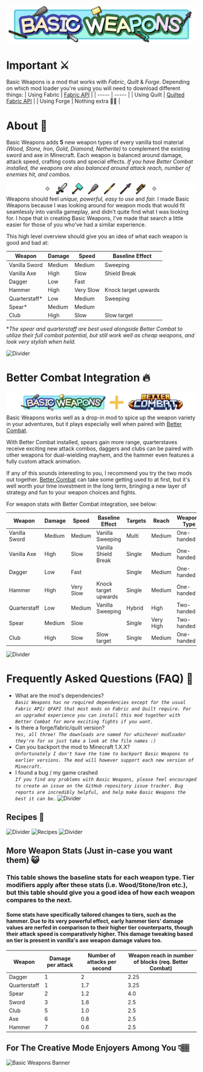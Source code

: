 ![Basic Weapons Banner](https://github.com/Khazoda/basic-weapons/blob/Web-Assets/description_common/banner.png?raw=true)

# Important ⚔️

Basic Weapons is a mod that works with *Fabric*, _Quilt_ & _Forge_. Depending on which mod loader you're using you will need to download different things:
| Using Fabric | [Fabric API](https://legacy.curseforge.com/minecraft/mc-mods/fabric-api) |
| ----- | ----- |
| Using Quilt | [Quilted Fabric API](https://legacy.curseforge.com/minecraft/mc-mods/qsl) |
| Using Forge | Nothing extra 👍🏽 |

# About 🤺

Basic Weapons adds **5** new weapon types of every vanilla tool material _(Wood, Stone, Iron, Gold, Diamond, Netherite)_ to complement the existing sword and axe in Minecraft. Each weapon is balanced around damage, attack speed, crafting costs and special effects. _If you have Better Combat installed, the weapons are also balanced around attack reach, number of enemies hit, and combos._

![Divider](https://github.com/Khazoda/basic-weapons/blob/Web-Assets/description_common/showcase.png?raw=true)
Weapons should feel _unique, powerful, easy to use_ and _fair._ I made Basic Weapons because I was looking around for weapon mods that would fit seamlessly into vanilla gameplay, and didn't quite find what I was looking for. I hope that in creating Basic Weapons, I've made that search a little easier for those of you who've had a similar experience.

This high level overview should give you an idea of what each weapon is good and bad at:

| Weapon         | Damage | Speed     | Baseline Effect      |
| -------------- | ------ | --------- | -------------------- |
| Vanilla Sword  | Medium | Medium    | Sweeping             |
| Vanilla Axe    | High   | Slow      | Shield Break         |
| Dagger         | Low    | Fast      |                      |
| Hammer         | High   | Very Slow | Knock target upwards |
| Quarterstaff\* | Low    | Medium    | Sweeping             |
| Spear\*        | Medium | Medium    |                      |
| Club           | High   | Slow      | Slow target          |

\*_The spear and quarterstaff are best used alongside Better Combat to utilize their full combat potential, but still work well as cheap weapons, and look very stylish when held._

![Divider](https://github.com/Khazoda/basic-weapons/blob/Web-Assets/description_common/divider_1.png?raw=true)

# Better Combat Integration 🔥

![Better Combat + Basic Weapons](https://github.com/Khazoda/basic-weapons/blob/Web-Assets/description_common/bettercombat.png?raw=true)
Basic Weapons works well as a drop-in mod to spice up the weapon variety in your adventures, but it plays especially well when paired with [Better Combat](https://modrinth.com/mod/better-combat).

With Better Combat installed, spears gain more range, quarterstaves receive exciting new attack combos, daggers and clubs can be paired with other weapons for dual-wielding mayhem, and the hammer even features a fully custom attack animation.

If any of this sounds interesting to you, I recommend you try the two mods out together. [Better Combat](https://modrinth.com/mod/better-combat) can take some getting used to at first, but it's well worth your time investment in the long term, bringing a new layer of strategy and fun to your weapon choices and fights.

For weapon stats with Better Combat integration, see below:

| Weapon        | Damage | Speed     | Baseline Effect      | Targets | Reach     | Weapon-Type |
| ------------- | ------ | --------- | -------------------- | ------- | --------- | ----------- |
| Vanilla Sword | Medium | Medium    | Vanilla Sweeping     | Multi   | Medium    | One-handed  |
| Vanilla Axe   | High   | Slow      | Vanilla Shield Break | Single  | Medium    | One-handed  |
| Dagger        | Low    | Fast      |                      | Single  | Medium    | One-handed  |
| Hammer        | High   | Very Slow | Knock target upwards | Single  | Medium    | One-handed  |
| Quarterstaff  | Low    | Medium    | Vanilla Sweeping     | Hybrid  | High      | Two-handed  |
| Spear         | Medium | Slow      |                      | Single  | Very High | Two-handed  |
| Club          | High   | Slow      | Slow target          | Single  | Medium    | One-handed  |

![Divider](https://github.com/Khazoda/basic-weapons/blob/Web-Assets/description_common/divider_2.png?raw=true)

# Frequently Asked Questions (FAQ) 🧡

- What are the mod's dependencies?  
  _`Basic Weapons has no required dependencies except for the usual Fabric API/ QFAPI that most mods on Fabric and Quilt require. For an upgraded experience you can install this mod together with Better Combat for more exciting fights if you want.`_
- Is there a forge/fabric/quilt version?  
  _`Yes, all three! The downloads are named for whichever modloader they're for so just take a look at the file names :)`_
- Can you backport the mod to Minecraft 1.X.X?  
  _`Unfortunately I don't have the time to backport Basic Weapons to earlier versions. The mod will however support each new version of Minecraft.`_
- I found a bug / my game crashed  
   _`If you find any problems with Basic Weapons, please feel encouraged to create an issue on the GitHub repository issue tracker. Bug reports are incredibly helpful, and help make Basic Weapons the best it can be.`_
  ![Divider](https://github.com/Khazoda/basic-weapons/blob/Web-Assets/description_common/divider_3.png?raw=true)

## Recipes 🧩

![Divider](https://github.com/Khazoda/basic-weapons/blob/Web-Assets/description_common/divider_4.png?raw=true)
![Recipes](https://github.com/Khazoda/basic-weapons/blob/Web-Assets/description_common/recipes.png?raw=true)
![Divider](https://github.com/Khazoda/basic-weapons/blob/Web-Assets/description_common/divider_5.png?raw=true)

## More Weapon Stats (Just in-case you want them) 😺

### This table shows the baseline stats for each weapon type. Tier modifiers apply after these stats (i.e. Wood/Stone/Iron etc.), but this table should give you a good idea of how each weapon compares to the next.

#### Some stats have specifically tailored changes to tiers, such as the hammer. Due to its very powerful effect, early hammer tiers' damage values are nerfed in comparison to their higher tier counterparts, though their attack speed is comparatively higher. This damage tweaking based on tier is present in vanilla's axe weapon damage values too.

| Weapon       | Damage per attack | Number of attacks per second | Weapon reach in number of blocks (req. Better Combat) |
| ------------ | ----------------- | ---------------------------- | ----------------------------------------------------- |
| Dagger       | 1                 | 2                            | 2.25                                                  |
| Quarterstaff | 1                 | 1.7                          | 3.25                                                  |
| Spear        | 2                 | 1.2                          | 4.0                                                   |
| Sword        | 3                 | 1.6                          | 2.5                                                   |
| Club         | 5                 | 1.0                          | 2.5                                                   |
| Axe          | 6                 | 0.8                          | 2.5                                                   |
| Hammer       | 7                 | 0.6                          | 2.5                                                   |

## For The Creative Mode Enjoyers Among You 👇🏽

![Basic Weapons Banner](https://github.com/Khazoda/basic-weapons/blob/Web-Assets/description_common/creativetab.png?raw=true)

